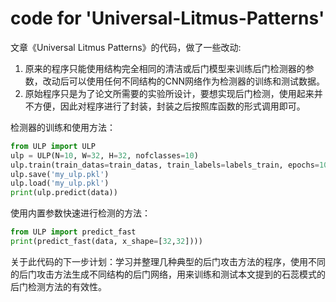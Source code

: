 # code for 'Universal-Litmus-Patterns'
文章《Universal Litmus Patterns》的代码，做了一些改动:
1. 原来的程序只能使用结构完全相同的清洁或后门模型来训练后门检测器的参数，改动后可以使用任何不同结构的CNN网络作为检测器的训练和测试数据。
2. 原始程序只是为了论文所需要的实验所设计，要想实现后门检测，使用起来并不方便，因此对程序进行了封装，封装之后按照库函数的形式调用即可。

检测器的训练和使用方法：
```python
from ULP import ULP
ulp = ULP(N=10, W=32, H=32, nofclasses=10)
ulp.train(train_datas=train_datas, train_labels=labels_train, epochs=100)
ulp.save('my_ulp.pkl')
ulp.load('my_ulp.pkl')
print(ulp.predict(data))
```
使用内置参数快速进行检测的方法：
```python
from ULP import predict_fast
print(predict_fast(data, x_shape=[32,32])))
```

关于此代码的下一步计划：学习并整理几种典型的后门攻击方法的程序，使用不同的后门攻击方法生成不同结构的后门网络，用来训练和测试本文提到的石蕊模式的后门检测方法的有效性。

